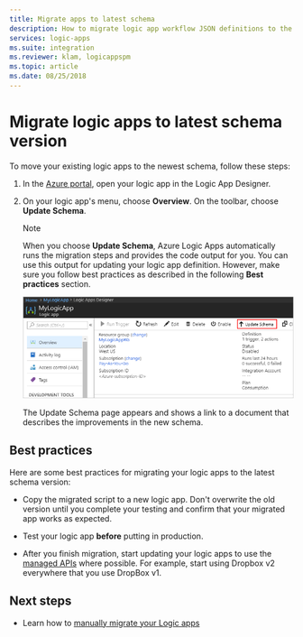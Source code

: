```yaml
---
title: Migrate apps to latest schema
description: How to migrate logic app workflow JSON definitions to the most recent Workflow Definition Language schema version
services: logic-apps
ms.suite: integration
ms.reviewer: klam, logicappspm
ms.topic: article
ms.date: 08/25/2018
---
```


# Migrate logic apps to latest schema version

To move your existing logic apps to the newest schema, 
follow these steps: 

1. In the [Azure portal](https://portal.azure.com), 
open your logic app in the Logic App Designer.

2. On your logic app's menu, choose **Overview**. 
On the toolbar, choose **Update Schema**.

   > [!NOTE]
   > When you choose **Update Schema**, Azure Logic Apps 
   > automatically runs the migration steps and provides 
   > the code output for you. You can use this output for 
   > updating your logic app definition. However, make 
   > sure you follow best practices as described in the 
   > following **Best practices** section.

   ![Update Schema](./media/connectors-schema-migration/update-schema.png)

   The Update Schema page appears and shows 
   a link to a document that describes the 
   improvements in the new schema.

## Best practices

Here are some best practices for migrating your 
logic apps to the latest schema version:

* Copy the migrated script to a new logic app. 
Don't overwrite the old version until you complete 
your testing and confirm that your migrated app works as expected.

* Test your logic app **before** putting in production.

* After you finish migration, start updating your logic 
apps to use the [managed APIs](../connectors/apis-list.md) 
where possible. For example, start using Dropbox v2 
everywhere that you use DropBox v1.

## Next steps

* Learn how to [manually migrate your Logic apps](../logic-apps/logic-apps-schema-2016-04-01.md)


